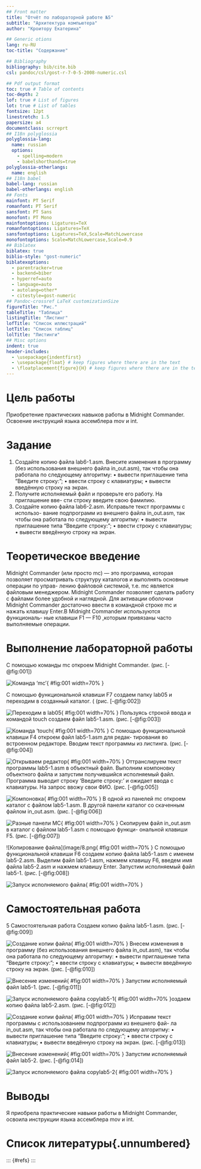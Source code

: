 ```yaml
---
## Front matter
title: "Отчёт по лабораторной работе №5"
subtitle: "Архитектура компьютера"
author: "Кроитору Екатерина"

## Generic otions
lang: ru-RU
toc-title: "Содержание"

## Bibliography
bibliography: bib/cite.bib
csl: pandoc/csl/gost-r-7-0-5-2008-numeric.csl

## Pdf output format
toc: true # Table of contents
toc-depth: 2
lof: true # List of figures
lot: true # List of tables
fontsize: 12pt
linestretch: 1.5
papersize: a4
documentclass: scrreprt
## I18n polyglossia
polyglossia-lang:
  name: russian
  options:
	- spelling=modern
	- babelshorthands=true
polyglossia-otherlangs:
  name: english
## I18n babel
babel-lang: russian
babel-otherlangs: english
## Fonts
mainfont: PT Serif
romanfont: PT Serif
sansfont: PT Sans
monofont: PT Mono
mainfontoptions: Ligatures=TeX
romanfontoptions: Ligatures=TeX
sansfontoptions: Ligatures=TeX,Scale=MatchLowercase
monofontoptions: Scale=MatchLowercase,Scale=0.9
## Biblatex
biblatex: true
biblio-style: "gost-numeric"
biblatexoptions:
  - parentracker=true
  - backend=biber
  - hyperref=auto
  - language=auto
  - autolang=other*
  - citestyle=gost-numeric
## Pandoc-crossref LaTeX customizationSize
figureTitle: "Рис."
tableTitle: "Таблица"
listingTitle: "Листинг"
lofTitle: "Список иллюстраций"
lotTitle: "Список таблиц"
lolTitle: "Листинги"
## Misc options
indent: true
header-includes:
  - \usepackage{indentfirst}
  - \usepackage{float} # keep figures where there are in the text
  - \floatplacement{figure}{H} # keep figures where there are in the text
---
```


# Цель работы

Приобретение практических навыков работы в Midnight Commander. Освоение
инструкций языка ассемблера mov и int.

# Задание

1. Создайте копию файла lab6-1.asm. Внесите изменения в программу (без
использования внешнего файла in_out.asm), так чтобы она работала по
следующему алгоритму: • вывести приглашение типа “Введите строку:”; •
ввести строку с клавиатуры; • вывести введённую строку на экран.
2. Получите исполняемый файл и проверьте его работу. На приглашение вве-
сти строку введите свою фамилию.
3. Создайте копию файла lab6-2.asm. Исправьте текст программы с использо-
вание подпрограмм из внешнего файла in_out.asm, так чтобы она работала
по следующему алгоритму:
• вывести приглашение типа “Введите строку:”;
• ввести строку с клавиатуры;
• вывести введённую строку на экран.

# Теоретическое введение
Midnight Commander (или просто mc) — это программа, которая позволяет
просматривать структуру каталогов и выполнять основные операции по управ-
лению файловой системой, т.е. mc является файловым менеджером. Midnight
Commander позволяет сделать работу с файлами более удобной и наглядной. Для
активации оболочки Midnight Commander достаточно ввести в командной строке
mc и нажать клавишу Enter.В Midnight Commander используются функциональ-
ные клавиши F1 — F10 ,которым привязаны часто выполняемые операции.

# Выполнение лабораторной работы

С помощью команды mc откроем Midnight Commander.  (рис. [-@fig:001])

![Команда ‘mc’](image/1.png){ #fig:001 width=70% }

С помощью функциональной клавиши F7 создаем папку lab05 и переходим в
созданный каталог. ( (рис. [-@fig:002])

![Переходим в lab05](image/3.png){ #fig:001 width=70% }
Пользуясь строкой ввода и командой touch создаем файл lab5-1.asm.  (рис. [-@fig:003])

![Команда ‘touch](image/4.png){ #fig:001 width=70% }
С помощью функциональной клавиши F4 откроем файл lab5-1.asm для редак-
тирования во встроенном редакторе. Вводим текст программы из листинга.  (рис. [-@fig:004])

![Открываем редактор](image/5.png){ #fig:001 width=70% }
Оттранслируем текст программы lab5-1.asm в объектный файл. Выполним
компоновку объектного файла и запустим получившийся исполняемый файл.
Программа выводит строку ‘Введите строку:’ и ожидает ввода с клавиатуры. На
запрос ввожу свои ФИО. (рис. [-@fig:005])

![Компоновка](image/6.png){ #fig:001 width=70% }
В одной из панелей mc откроем каталог с файлом lab5-1.asm. В другой панели
каталог со скаченным файлом in_out.asm.  (рис. [-@fig:006])

![Разные панели МС](image/7.png){ #fig:001 width=70% }
Скопируем файл in_out.asm в каталог с файлом lab5-1.asm с помощью функци-
ональной клавиши F5.  (рис. [-@fig:007])

![Копирование файла](image/8.png{ #fig:001 width=70% }
С помощью функциональной клавиши F6 создаем копию файла lab5-1.asm с
именем lab5-2.asm. Выделим файл lab5-1.asm, нажмем клавишу F6, введем имя
файла lab5-2.asm и нажмем клавишу Enter. 
 Запустим исполняемый файл lab5-1. (рис. [-@fig:008])

![Запуск исполняемого файла](image/9.png){ #fig:001 width=70% }
# Самостоятельная работа
5 Самостоятельная работа
Создаем копию файла lab5-1.asm. (рис. [-@fig:009])

![Создание копии файла](image/10.png){ #fig:001 width=70% }
Внесем изменения в программу (без использования внешнего файла
in_out.asm), так чтобы она работала по следующему алгоритму:
• вывести приглашение типа “Введите строку:”;
• ввести строку с клавиатуры;
• вывести введённую строку на экран.  (рис. [-@fig:010])

![Внесение изменений](image/11.png){ #fig:001 width=70% }
Запустим исполняемый файл lab5-1. (рис. [-@fig:011])

![Запуск исполняемого файла copylab5-1](image/12.png){ #fig:001 width=70% }оздаем копию файла lab5-2.asm. (рис. [-@fig:012])

![Создание копии файла](image/13.png){ #fig:001 width=70% }
Исправим текст программы с использованием подпрограмм из внешнего фай-
ла in_out.asm, так чтобы она работала по следующему алгоритму:
• вывести приглашение типа “Введите строку:”;
• ввести строку с клавиатуры;
• вывести введённую строку на экран. (рис. [-@fig:013])

![Внесение изменений](image/14.png){ #fig:001 width=70% }
Запустим исполняемый файл lab5-2.  (рис. [-@fig:014])

![Запуск исполняемого файла copylab5-2](image/15.png){ #fig:001 width=70% }

# Выводы
Я приобрела практические навыки работы в Midnight Commander, освоила
инструкции языка ассемблера mov и int.
# Список литературы{.unnumbered}

::: {#refs}
:::
